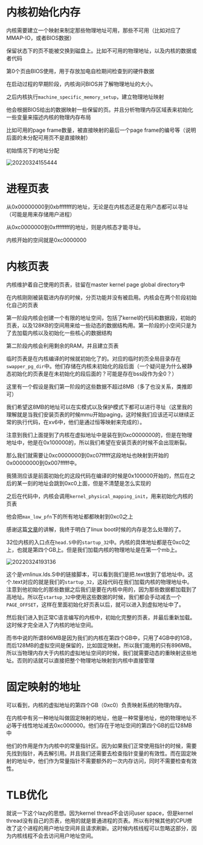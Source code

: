 # 内核初始化内存

内核需要建立一个映射来制定那些物理地址可用，那些不可用（比如对应了MMAP-IO，或者BIOS数据）

保留状态下的页不能被交换到磁盘上。比如不可用的物理地址，以及内核的数据或者代码

第0个页由BIOS使用，用于存放加电自检期间检查到的硬件数据

在启动过程的早期阶段，内核询问BIOS并了解物理地址的大小。

之后内核执行`machine_specific_memory_setup`，建立物理地址映射

他会根据BIOS给出的数据映射一些保留的页。并且分析物理内存区域表来初始化一些变量来描述内核的物理内存布局

比如可用的page frame数量，被直接映射的最后一个page frame的编号等（说明后面的未分配可用页不是直接映射）

初始情况下的地址分配

![20220324155444](https://picsheep.oss-cn-beijing.aliyuncs.com/pic/20220324155444.png)

# 进程页表

从0x00000000到0xbfffffff的地址，无论是在内核态还是在用户态都可以寻址（可能是用来存储用户进程）

从0xc0000000到0xffffffff的地址，则是内核态才能寻址。

内核开始的空间就是0xc0000000

# 内核页表

内核维护着自己使用的页表，驻留在master kernel page global directory中

在内核刚刚被装载进内存的时候，分页功能并没有被启用。内核会在两个阶段初始化自己的页表

第一阶段内核会创建一个有限的地址空间，包括了kernel的代码和数据段，初始的页表，以及128KB的空间用来给一些动态的数据结构用。第一阶段的小空间只是为了去加载内核以及初始化一些核心的数据结构

第二阶段内核会利用剩余的RAM，并且建立页表

临时页表是在内核编译的时候就初始化了的。对应的临时的页全局目录存在`swapper_pg_dir`中。他们存储在内核未初始化的段后面（一个疑问是为什么被静态初始化的页表是在未初始化的段后面的？可能是存在bss段作为全0？）

这里有一个假设是我们第一阶段的这些数据不超过8MB（多了也没关系，类推即可）

我们希望这8MB的地址可以在实模式以及保护模式下都可以进行寻址（这里我的理解就是当我们安装页表的时候mmu开始paging，这时候我们应该还可以继续正常的执行代码，在xv6中，他们是通过恒等映射来完成的）。

注意到我们上面提到了内核在虚拟地址中是装在到0xc0000000的，但是在物理地址中，他是在0x100000的，所以我们希望在安装页表的时候不会出现断裂。

那么我们就需要让0xc0000000到0xc07fffff这段地址也映射到开始的0x00000000到0x007fffff中。

我猜测应该是前面初始化的这段代码在编译的时候是0x100000开始的，然后在之后的某一刻的地址会跳到0xc0上面，但是不清楚是怎么实现的

之后在代码中，内核会调用`kernel_physical_mapping_init`，用来初始化内核的页表

他会把`max_low_pfn`下的所有地址都都映射到0xc0之上

感谢这篇[文章](https://www.kernel.org/doc/gorman/html/understand/understand006.html)的讲解，我终于明白了linux boot时候的内存是怎么处理的了。

32位内核的入口点在`head.S`中的`startup_32`中。内核的具体地址都是在0xc0之上，也就是第四个GB上。但是我们加载内核的物理地址是在第一个mb上。

![20220324193136](https://picsheep.oss-cn-beijing.aliyuncs.com/pic/20220324193136.png)

这个是vmlinux.lds.S中的链接脚本，可以看到我们是把.text放到了低地址中。这个.text对应的就是我们的`startup_32`，这段代码在我们加载内核的物理地址中。注意到他初始化的那些数据之后我们是要在内核中用的，因为那些数据都加载到了高地址。所以在`startup_32`中使用这些数据的时候，我们都会手动减去一个`PAGE_OFFSET`，这样在里面初始化好页表以后，就可以进入到虚拟地址中了。

然后我们进入到正常C语言编写的内核中，初始化完整的页表，并最后重新加载。这时候才完全进入了内核的地址空间。

而书中说的所谓896MB是因为我们的内核在第四个GB中，只用了4GB中的1GB，而后128MB的虚拟空间是保留的，比如固定映射。所以我们能用的只有896MB。所以当物理内存大于内核的虚拟地址空间的时候，我们就需要动态的重映射这些地址。否则的话就可以直接把整个物理地址映射到内核中直接管理

# 固定映射的地址

可以看到，内核的虚拟地址的第四个GB（0xc0）负责映射系统的物理内存。

在内核中有另一种地址叫做固定映射的地址，他是一种常量地址，他的物理地址不必等于线性地址减去0xc000000。他们存在于地址空间的第四个GB的后128MB中

他们的作用是作为内核中的常量指针区。因为如果我们正常使用指针的时候，需要先找到指针，再去解引用。并且我们还需要去检查指针变量的有效性。而在固定映射的地址中，他们作为常量指针不需要额外的一次内存访问，同时不需要检查有效性。

# TLB优化

就说一下这个lazy的思想。因为kernel thread不会访问user space，但是kernel thread没有自己的页表，他用的就是普通进程的页表。所以有时候其他的CPU修改了这个进程的用户地址空间并且请求刷新。这时候内核线程可以忽略这部分，因为内核线程不会去访问用户地址空间。
